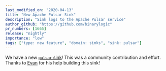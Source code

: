 ```yaml
---
last_modified_on: "2020-04-13"
title: "New Apache Pulsar Sink"
description: "Sink logs to the Apache Pulsar service"
author_github: "https://github.com/binarylogic"
pr_numbers: [1665]
release: "nightly"
importance: "low"
tags: ["type: new feature", "domain: sinks", "sink: pulsar"]
---
```


We have a new [`pulsar` sink][docs.sinks.pulsar]! This was a community
contribution and effort. Thanks to [Evan](https://github.com/leshow) for his
help building this sink!


[docs.sinks.pulsar]: /docs/reference/sinks/pulsar/
